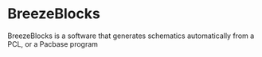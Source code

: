# BreezeBlocks
BreezeBlocks is a software that generates schematics automatically from a PCL, or a Pacbase program
